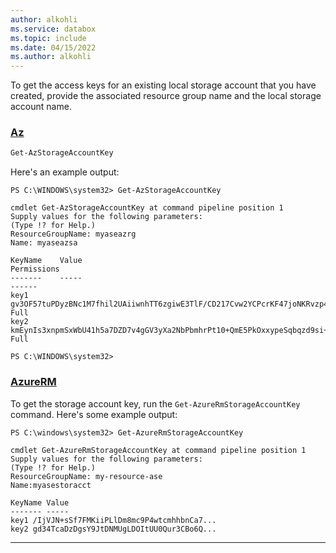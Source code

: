 ```yaml
---
author: alkohli
ms.service: databox  
ms.topic: include
ms.date: 04/15/2022
ms.author: alkohli
---
```


To get the access keys for an existing local storage account that you have created, provide the associated resource group name and the local storage account name. 

### [Az](#tab/az)

```powershell
Get-AzStorageAccountKey
``` 

Here's an example output:

```output
PS C:\WINDOWS\system32> Get-AzStorageAccountKey
    
cmdlet Get-AzStorageAccountKey at command pipeline position 1
Supply values for the following parameters:
(Type !? for Help.)
ResourceGroupName: myaseazrg
Name: myaseazsa
    
KeyName    Value                                                                                       Permissions
-------    -----                                                                                       ------
key1       gv3OF57tuPDyzBNc1M7fhil2UAiiwnhTT6zgiwE3TlF/CD217Cvw2YCPcrKF47joNKRvzp44leUe5HtVkGx8RQ==    Full
key2       kmEynIs3xnpmSxWbU41h5a7DZD7v4gGV3yXa2NbPbmhrPt10+QmE5PkOxxypeSqbqzd9si+ArNvbsqIRuLH2Lw==    Full
    
PS C:\WINDOWS\system32>
```

### [AzureRM](#tab/azure-rm)

To get the storage account key, run the `Get-AzureRmStorageAccountKey` command. Here's some example output:

```output
PS C:\windows\system32> Get-AzureRmStorageAccountKey

cmdlet Get-AzureRmStorageAccountKey at command pipeline position 1
Supply values for the following parameters:
(Type !? for Help.)
ResourceGroupName: my-resource-ase
Name:myasestoracct

KeyName Value
------- -----
key1 /IjVJN+sSf7FMKiiPLlDm8mc9P4wtcmhhbnCa7...
key2 gd34TcaDzDgsY9JtDNMUgLDOItUU0Qur3CBo6Q...
```
---